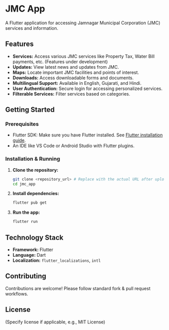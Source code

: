 # JMC App

A Flutter application for accessing Jamnagar Municipal Corporation (JMC) services and information.

## Features

*   **Services:** Access various JMC services like Property Tax, Water Bill payments, etc. (Features under development)
*   **Updates:** View latest news and updates from JMC.
*   **Maps:** Locate important JMC facilities and points of interest.
*   **Downloads:** Access downloadable forms and documents.
*   **Multilingual Support:** Available in English, Gujarati, and Hindi.
*   **User Authentication:** Secure login for accessing personalized services.
*   **Filterable Services:** Filter services based on categories.

## Getting Started

### Prerequisites

*   Flutter SDK: Make sure you have Flutter installed. See [Flutter installation guide](https://flutter.dev/docs/get-started/install).
*   An IDE like VS Code or Android Studio with Flutter plugins.

### Installation & Running

1.  **Clone the repository:**
    ```bash
    git clone <repository_url> # Replace with the actual URL after uploading
    cd jmc_app
    ```
2.  **Install dependencies:**
    ```bash
    flutter pub get
    ```
3.  **Run the app:**
    ```bash
    flutter run
    ```

## Technology Stack

*   **Framework:** Flutter
*   **Language:** Dart
*   **Localization:** `flutter_localizations`, `intl`

## Contributing

Contributions are welcome! Please follow standard fork & pull request workflows.

## License

(Specify license if applicable, e.g., MIT License)
